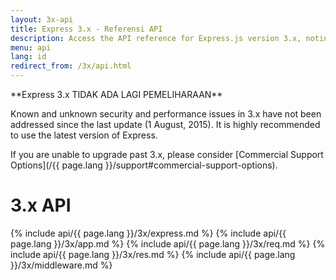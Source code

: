 ```yaml
---
layout: 3x-api
title: Express 3.x - Referensi API
description: Access the API reference for Express.js version 3.x, noting that this version is end-of-life and no longer maintained - includes details on modules and methods.
menu: api
lang: id
redirect_from: /3x/api.html
---
```


<div id="api-doc" markdown="1">

  <div class="doc-box doc-warn" markdown="1">
  **Express 3.x TIDAK ADA LAGI PEMELIHARAAN**

Known and unknown security and performance issues in 3.x have not been addressed since the last update (1 August, 2015). It is highly recommended to use the latest version of Express.

If you are unable to upgrade past 3.x, please consider [Commercial Support Options](/{{ page.lang }}/support#commercial-support-options).

  </div>

  <h1>3.x API</h1>

{% include api/{{ page.lang }}/3x/express.md %}
{% include api/{{ page.lang }}/3x/app.md %}
{% include api/{{ page.lang }}/3x/req.md %}
{% include api/{{ page.lang }}/3x/res.md %}
{% include api/{{ page.lang }}/3x/middleware.md %}

</div>
